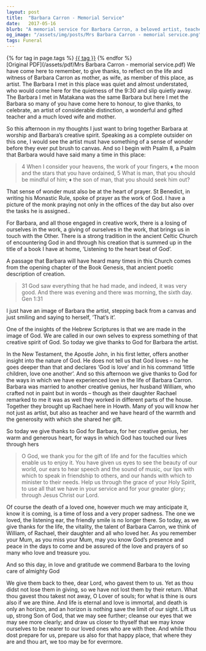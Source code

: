 ```yaml
---
layout: post
title:  "Barbara Carron - Memorial Service"
date:   2017-05-16
blurb: "A memorial service for Barbara Carron, a beloved artist, teacher, wife, and mother. The sermon reflects on Barbara's life and creative spirit, drawing parallels between her artistic process and the act of prayer. It also emphasizes the importance of love, as seen in Barbara's relationships and her generous sharing of her artistic gift."
og_image: "/assets/img/posts/Mrs Barbara Carron - memorial service.png"
tags: Funeral
---    
```

<div class="tag-pills">
    {% for tag in page.tags %}
    <a href="{{ site.baseurl }}/tag/{{ tag | slugify }}" class="tag-pill">{{ tag }}</a>
    {% endfor %}
</div>
[Original PDF](/assets/pdf/Mrs Barbara Carron - memorial service.pdf)
We have come here to remember, to give thanks, to reflect on the life and witness of Barbara Carron as mother, as wife, as member of this place, as artist. The Barbara I met in this place was quiet and almost understated, who would come here for the quietness of the 9:30 and slip quietly away. The Barbara I met in Matakana was the same Barbara but here I met the Barbara so many of you have come here to honour, to give thanks, to celebrate, an artist of considerable distinction, a wonderful and gifted teacher and a much loved wife and mother.

So this afternoon in my thoughts I just want to bring together Barbara at worship and Barbara’s creative spirit. Speaking as a complete outsider on this one, I would see the artist must have something of a sense of wonder before they ever put brush to canvas. And so I begin with Psalm 8, a Psalm that Barbara would have said many a time in this place:

> 4 When I consider your heavens, the work of your fingers, ♦
> the moon and the stars that you have ordained,
> 5 What is man, that you should be mindful of him; ♦
> the son of man, that you should seek him out?

That sense of wonder must also be at the heart of prayer. St Benedict, in writing his Monastic Rule, spoke of prayer as the work of God. I have a picture of the monk praying not only in the offices of the day but also over the tasks he is assigned..

For Barbara, and all those engaged in creative work, there is a losing of ourselves in the work, a giving of ourselves in the work, that brings us in touch with the Other. There is a strong tradition in the ancient Celtic Church of encountering God in and through his creation that is summed up in the title of a book I have at home, ‘Listening to the heart beat of God’.

A passage that Barbara will have heard many times in this Church comes from the opening chapter of the Book Genesis, that ancient poetic description of creation.

> 31 God saw everything that he had made, and indeed, it was very good.
> And there was evening and there was morning, the sixth day. Gen 1:31

I just have an image of Barbara the artist, stepping back from a canvas and just smiling and saying to herself, ‘That’s it’.

One of the insights of the Hebrew Scriptures is that we are made in the image of God. We are called in our own selves to express something of that creative spirit of God. So today we give thanks to God for Barbara the artist.

In the New Testament, the Apostle John, in his first letter, offers another insight into the nature of God. He does not tell us that God loves – no he goes deeper than that and declares ‘God is love’ and in his command ‘little children, love one another’. And so this afternoon we give thanks to God for the ways in which we have experienced love in the life of Barbara Carron. Barbara was married to another creative genius, her husband William, who crafted not in paint but in words – though as their daughter Rachael remarked to me it was as well they worked in different parts of the house. Together they brought up Rachael here in Howth. Many of you will know her not just as artist, but also as teacher and we have heard of the warmth and the generosity with which she shared her gift.

So today we give thanks to God for Barbara, for her creative genius, her warm and generous heart, for ways in which God has touched our lives through hers

> O God, we thank you for the gift of life
> and for the faculties which enable us to enjoy it.
> You have given us eyes to see the beauty of our world,
> our ears to hear speech and the sound of music,
> our lips with which to speak in friendship to others,
> and our hands with which to minister to their needs.
> Help us through the grace of your Holy Spirit,
> to use all that we have in your service
> and for your greater glory;
> through Jesus Christ our Lord.

Of course the death of a loved one, however much we may anticipate it, know it is coming, is a time of loss and a very proper sadness. The one we loved, the listening ear, the friendly smile is no longer there. So today, as we give thanks for the life, the vitality, the talent of Barbara Carron, we think of William, of Rachael, their daughter and all who loved her. As you remember your Mum, as you miss your Mum, may you know God’s presence and peace in the days to come and be assured of the love and prayers of so many who love and treasure you.

And so this day, in love and gratitude we commend Barbara to the loving care of almighty God

We give them back to thee, dear Lord, who gavest them to us. Yet as thou didst not lose them in giving, so we have not lost them by their return. What thou gavest thou takest not away, O Lover of souls; for what is thine is ours also if we are thine. And life is eternal and love is immortal, and death is only an horizon, and an horizon is nothing save the limit of our sight. Lift us up, strong Son of God, that we may see further; cleanse our eyes that we may see more clearly; and draw us closer to thyself that we may know ourselves to be nearer to our loved ones who are with thee. And while thou dost prepare for us, prepare us also for that happy place, that where they are and thou art, we too may be for evermore.
